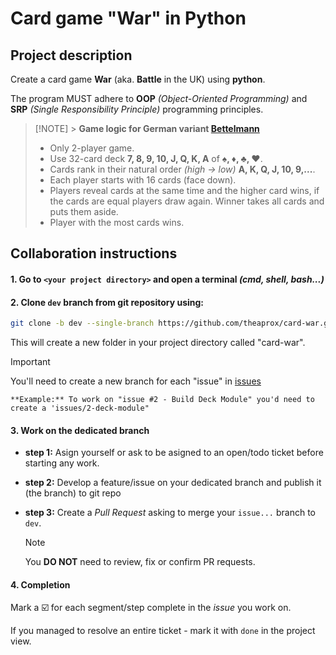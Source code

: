 # Card game "War" in Python

## Project description

Create a card game **War** (aka. **Battle** in the UK) using **python**.

The program MUST adhere to **OOP** _(Object-Oriented Programming)_ and **SRP** _(Single Responsibility Principle)_ programming principles.

> [!NOTE] > **Game logic for German variant [Bettelmann](https://en.wikipedia.org/wiki/Bettelmann)**
>
> -   Only 2-player game.
> -   Use 32-card deck **7, 8, 9, 10, J, Q, K, A** of **♠️, ♦️, ♣️, ♥️**.
> -   Cards rank in their natural order _(high -> low)_ **A, K, Q, J, 10, 9,...**.
> -   Each player starts with 16 cards (face down).
> -   Players reveal cards at the same time and the higher card wins, if the cards are equal players draw again. Winner takes all cards and puts them aside.
> -   Player with the most cards wins.

## Collaboration instructions

#### 1. Go to `<your project directory>` and open a terminal _(cmd, shell, bash...)_

#### 2. Clone `dev` branch from git repository using:

```bash
git clone -b dev --single-branch https://github.com/theaprox/card-war.git
```

This will create a new folder in your project directory called "card-war".

> [!IMPORTANT]
> You'll need to create a new branch for each "issue" in [issues](https://github.com/theaprox/card-war/issues)
>
> `**Example:** To work on "issue #2 - Build Deck Module" you'd need to create a 'issues/2-deck-module"`

#### 3. Work on the dedicated branch

-   **step 1:** Asign yourself or ask to be asigned to an open/todo ticket before starting any work.

-   **step 2:** Develop a feature/issue on your dedicated branch and publish it (the branch) to git repo

-   **step 3:** Create a _Pull Request_ asking to merge your `issue...` branch to `dev`.
    > [!NOTE]
    > You **DO NOT** need to review, fix or confirm PR requests.

#### 4. Completion

Mark a ☑️ for each segment/step complete in the _issue_ you work on.

If you managed to resolve an entire ticket - mark it with `done` in the project view.
